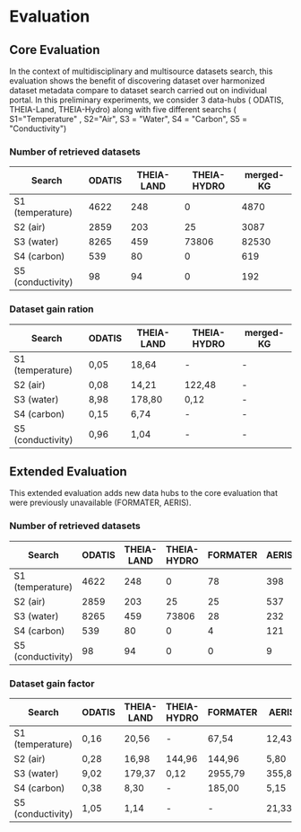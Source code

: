 # Evaluation

## Core Evaluation
In the context of multidisciplinary and multisource datasets search, this evaluation shows the benefit of discovering dataset over harmonized dataset metadata compare to dataset search carried out on individual portal.
In this preliminary experiments, we consider 3 data-hubs ( ODATIS, THEIA-Land, THEIA-Hydro) along with five different searchs ( S1="Temperature" , S2="Air", S3 = "Water", S4 = "Carbon", S5 = "Conductivity")


### Number of retrieved datasets

| Search | ODATIS | THEIA-LAND | THEIA-HYDRO | merged-KG |
|--------|--------|------------|-------------|-----------|
S1 (temperature) | 4622| 248| 0| 4870 |
S2 (air)| 2859| 203| 25| 3087 |
S3 (water) | 8265| 459| 73806| 82530 |
S4 (carbon)| 539| 80| 0| 619 |
S5 (conductivity)| 98| 94| 0| 192 |

### Dataset gain ration

| Search | ODATIS | THEIA-LAND | THEIA-HYDRO | merged-KG |
|--------|--------|------------|-------------|-----------|
S1 (temperature) | 0,05| 18,64| -| - |
S2 (air)| 0,08| 14,21| 122,48| - |
S3 (water) | 8,98| 178,80| 0,12| - |
S4 (carbon)| 0,15| 6,74| -| - |
S5 (conductivity)| 0,96| 1,04| -| - |

## Extended Evaluation
This extended evaluation adds new data hubs to the core evaluation that were previously unavailable (FORMATER, AERIS).
<!-- Besides, this evaluation showcases the benefit of enabling Dataset Discovery for retrieving relevant datasets in a multidisciplinary context. -->

### Number of retrieved datasets
| Search | ODATIS | THEIA-LAND | THEIA-HYDRO | FORMATER | AERIS |merged-KG |
|--------|--------|------------|-------------|----------|-------|----------|
S1 (temperature) | 4622 | 248 | 0 | 78 | 398 | 5346
S2 (air) | 2859 | 203 | 25 | 25 | 537 | 3649
S3 (water) | 8265 | 459 | 73806 | 28 | 232 | 82790
S4 (carbon) | 539 | 80 | 0 | 4 | 121 | 744
S5 (conductivity) | 98 | 94 | 0 | 0 | 9 | 201

### Dataset gain factor
| Search | ODATIS | THEIA-LAND | THEIA-HYDRO | FORMATER | AERIS |merged-KG |
|--------|--------|------------|-------------|----------|-------|----------|
S1 (temperature) | 0,16  | 20,56  | - | 67,54  | 12,43  | -
S2 (air) | 0,28  | 16,98  | 144,96  | 144,96  | 5,80  | -
S3 (water) | 9,02  | 179,37  | 0,12  | 2955,79  | 355,85  | -
S4 (carbon) | 0,38  | 8,30  | - | 185,00  | 5,15  | -
S5 (conductivity) | 1,05  | 1,14  | - | - | 21,33  | -